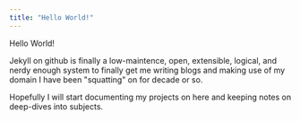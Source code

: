 ```yaml
---
title: "Hello World!"
---
```


Hello World!

Jekyll on github is finally a low-maintence, open, extensible, logical, and
nerdy enough system to finally get me writing blogs and making use of my domain
I have been "squatting" on for decade or so.

Hopefully I will start documenting my projects on here and keeping notes on
deep-dives into subjects.
